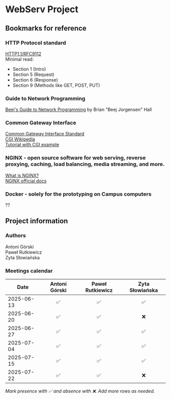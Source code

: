 # WebServ Project

## Bookmarks for reference

### HTTP Protocol standard
[HTTP1.1/RFC9112](https://www.rfc-editor.org/info/rfc9112)<br>
Minimal read:<br>
- Section 1 (Intro)
- Section 5 (Request)
- Section 6 (Response)
- Section 9 (Methods like GET, POST, PUT)

### Guide to Network Programming
[Beej's Guide to Network Programming](https://beej.us/guide/bgnet/html/split/index.html)
by Brian "Beej Jorgensen" Hall

### Common Gateway Interface
[Common Gateway Interface Standard](https://www.rfc-editor.org/info/rfc3875)<br>
[CGI Wikipedia](https://en.wikipedia.org/wiki/Common_Gateway_Interface)<br>
[Tutorial with CGI example](https://www.tutorialspoint.com/cplusplus/cpp_web_programming.htm)<br>

### NGINX - open source software for web serving, reverse proxying, caching, load balancing, media streaming, and more.
[What is NGINX?](https://www.f5.com/glossary/nginx)<br>
[NGINX official docs](https://nginx.org/en/docs/)<br>

### Docker - solely for the prototyping on Campus computers
??

## Project information

### Authors
Antoni Górski<br>
Paweł Rutkiewicz<br>
Zyta Słowiańska<br>

### Meetings calendar
| Date       | Antoni Górski | Paweł Rutkiewicz | Zyta Słowiańska |
|------------|:-------------:|:----------------:|:---------------:|
| 2025-06-13 |      ✅       |        ✅        |       ✅        |
| 2025-06-20 |      ✅       |        ✅        |       ❌        |
| 2025-06-27 |      ✅       |        ✅        |       ✅        |
| 2025-07-04 |      ✅       |        ✅        |       ✅        |
| 2025-07-15 |      ✅       |        ✅        |       ✅        |
| 2025-07-22 |      ✅       |        ✅        |       ❌        |

*Mark presence with ✅ and absence with ❌. Add more rows as needed.*
